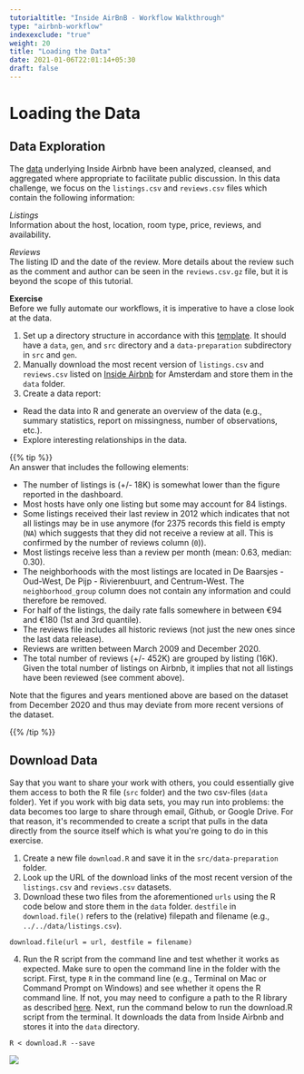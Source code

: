 ```yaml
---
tutorialtitle: "Inside AirBnB - Workflow Walkthrough"
type: "airbnb-workflow"
indexexclude: "true"
weight: 20
title: "Loading the Data"
date: 2021-01-06T22:01:14+05:30
draft: false
---
```


# Loading the Data
## Data Exploration
The [data](http://insideairbnb.com/get-the-data.html) underlying Inside Airbnb have been analyzed, cleansed, and aggregated where appropriate to facilitate public discussion. In this data challenge, we focus on the `listings.csv` and `reviews.csv` files which contain the following information:

*Listings*  
Information about the host, location, room type, price, reviews, and availability.

*Reviews*  
The listing ID and the date of the review. More details about the review such as the comment and author can be seen in the `reviews.csv.gz` file, but it is beyond the scope of this tutorial.

**Exercise**     
Before we fully automate our workflows, it is imperative to have a close look at the data.

1. Set up a directory structure in accordance with this [template](https://github.com/rgreminger/example-make-workflow). It should have a `data`, `gen`, and `src` directory and a `data-preparation` subdirectory in `src` and `gen`.
2. Manually download the most recent version of `listings.csv` and `reviews.csv` listed on [Inside Airbnb](http://insideairbnb.com/get-the-data.html) for Amsterdam and store them in the `data` folder.
3. Create a data report:  
  * Read the data into R and generate an overview of the data (e.g., summary statistics, report on missingness, number of observations, etc.).
  * Explore interesting relationships in the data.


{{% tip %}}   
An answer that includes the following elements:

* The number of listings is (+/- 18K) is somewhat lower than the figure reported in the dashboard.
* Most hosts have only one listing but some may account for 84 listings.
* Some listings received their last review in 2012 which indicates that not all listings may be in use anymore (for 2375 records this field is empty (`NA`) which suggests that they did not receive a review at all. This is confirmed by the number of reviews column (`0`)).
* Most listings receive less than a review per month (mean: 0.63, median: 0.30).
* The neighborhoods with the most listings are located in De Baarsjes - Oud-West, De Pijp - Rivierenbuurt, and Centrum-West. The `neighborhood_group` column does not contain any information and could therefore be removed.
* For half of the listings, the daily rate falls somewhere in between €94 and €180  (1st and 3rd quantile).
* The reviews file includes all historic reviews (not just the new ones since the last data release).
* Reviews are written between March 2009 and December 2020.
* The total number of reviews (+/- 452K) are grouped by listing (16K). Given the total number of listings on Airbnb, it implies that not all listings have been reviewed (see comment above).

Note that the figures and years mentioned above are based on the dataset from December 2020 and thus may deviate from more recent versions of the dataset.


{{% /tip %}}

## Download Data
Say that you want to share your work with others, you could essentially give them access to both the R file (`src` folder) and the two csv-files (`data` folder). Yet if you work with big data sets, you may run into problems: the data becomes too large to share through email, Github, or Google Drive. For that reason, it's recommended to create a script that pulls in the data directly from the source itself which is what you're going to do in this exercise.

1. Create a new file `download.R` and save it in the `src/data-preparation` folder.
2. Look up the URL of the download links of the most recent version of the `listings.csv` and `reviews.csv` datasets.
3. Download these two files from the aforementioned `urls` using the R code below and store them in the `data` folder.  `destfile` in `download.file()` refers to the (relative) filepath and filename (e.g., `../../data/listings.csv`).

```
download.file(url = url, destfile = filename)
```
4. Run the R script from the command line and test whether it works as expected. Make sure to open the command line in the folder with the script.  First, type `R` in the command line (e.g., Terminal on Mac or Command Prompt on Windows) and see whether it opens the R command line. If not, you may need to configure a path to the R library as described [here](/building-blocks/configure-your-computer/statistics-and-computation/r/). Next, run the command below to run the download.R script from the terminal. It downloads the data from Inside Airbnb and stores it into the `data` directory.

```
R < download.R --save
```

![](../images/download_data.gif)

